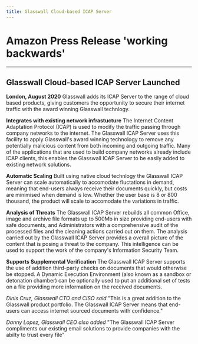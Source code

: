 ```yaml
---
title: Glasswall Cloud-based ICAP Server
---
```


# Amazon Press Release 'working backwards'
----

## Glasswall Cloud-based ICAP Server Launched

**London, August 2020** Glasswall adds its ICAP Server to the range of cloud based products, giving customers the opportunity to secure their internet traffic with the award winning Glasswall technlogy.

**Integrates with existing network infrastucture**
The Internet Content Adaptation Protocol (ICAP) is used to modify the traffic passing through company networks to the internet. The Glasswall ICAP Server uses this facility to apply Glasswall's award winning technology to remove any potentially malicious content from both incoming and outgoing traffic. Many of the applications that are used to build company networks already include ICAP clients, this enables the Glasswall ICAP Server to be easily added to existing network solutions.

**Automatic Scaling**
Built using native cloud technlogy the Glasswall ICAP Server can scale automatically to accomodate fluctations in demand, meaning that end-users always receive their documents quickly, but costs are minimised when demand is low. Whether the user base is 8 or 800 thousand, the product will scale to accomodate the variations in traffic.

**Analysis of Threats**
The Glasswall ICAP Server rebuilds all common Office, image and archive file formats up to 500Mb in size providing end-users with safe documents, and Administrators with a comprehensive audit of the processed files and the cleaning actions carried out on them. The analysis carried out by the Glasswall ICAP Server provides a overall picture of the content that is posing a threat to the company. This intelligence can be used to support the work of the company's Information Security Team.

**Supports Supplemental Verification**
The Glasswall ICAP Server supports the use of addition third-party checks on documents that would otherwise be stopped. A Dynamic Execution Environment (also known as a sandbox or detonation chamber) can be optionally used to put an additional set of tests on a file providing more information on the received documents. 

*Dinis Cruz, Glasswall CTO and CISO said* "This is a great addition to the Glasswall product portfolio. The Glasswall ICAP Server means that end-users can access internet sourced documents with confidence."

*Danny Lopez, Glasswall CEO also added* "The Glasswall ICAP Server compliments our existing email solutions to provide companies with the abilty to trust every file"